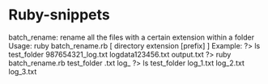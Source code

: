 # Ruby-snippets

batch_rename: rename all the files with a certain extension within a folder 
Usage: ruby batch_rename.rb [ directory extension [prefix] ] 
Example: 
?> ls test_folder 
987654321_log.txt  logdata123456.txt  output.txt 
?> ruby batch_rename.rb test_folder .txt log_ 
?> ls test_folder 
log_1.txt  log_2.txt  log_3.txt 
